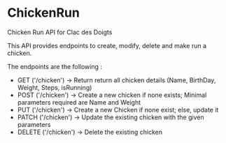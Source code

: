 # ChickenRun
Chicken Run API for Clac des Doigts

This API provides endpoints to create, modify, delete and make run a chicken.

The endpoints are the following :
- GET ('/chicken') -> Return return all chicken details (Name, BirthDay, Weight, Steps, isRunning)
- POST ('/chicken') -> Create a new chicken if none exists; Minimal parameters required are Name and Weight
- PUT ('/chicken') -> Create a new Chicken if none exist; else, update it
- PATCH ('/chicken') -> Update the existing chicken with the given parameters
- DELETE ('/chicken') -> Delete the existing chicken
